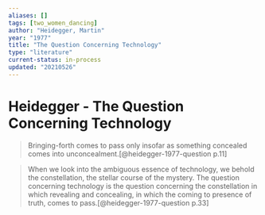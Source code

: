 ```yaml
---
aliases: []
tags: [two_women_dancing]
author: "Heidegger, Martin"
year: "1977"
title: "The Question Concerning Technology"
type: "literature"
current-status: in-process
updated: "20210526"
---
```



# Heidegger - The Question Concerning Technology

 > Bringing-forth comes to pass only insofar as something concealed comes into unconcealment.[@heidegger-1977-question p.11]
 
 
 
 > When we look into the ambiguous essence of technology, we behold the constellation, the stellar course of the mystery.
 > The question concerning technology is the question concerning the constellation in which revealing and concealing, in which the coming to presence of truth, comes to pass.[@heidegger-1977-question p.33]